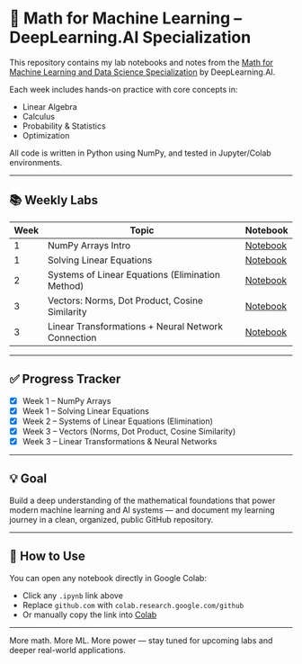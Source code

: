 # 🧠 Math for Machine Learning – DeepLearning.AI Specialization

This repository contains my lab notebooks and notes from the [Math for Machine Learning and Data Science Specialization](https://www.coursera.org/specializations/mathematics-for-machine-learning-and-data-science) by DeepLearning.AI.

Each week includes hands-on practice with core concepts in:
- Linear Algebra
- Calculus
- Probability & Statistics
- Optimization

All code is written in Python using NumPy, and tested in Jupyter/Colab environments.

---

## 📚 Weekly Labs

| Week | Topic                                               | Notebook                                                                 |
|------|-----------------------------------------------------|--------------------------------------------------------------------------|
| 1    | NumPy Arrays Intro                                  | [Notebook](./week1_numpy_intro/introduction_to_numpy_arrays.ipynb)      |
| 1    | Solving Linear Equations                            | [Notebook](./week1_equation_solving/SolvingEquations.ipynb)             |
| 2    | Systems of Linear Equations (Elimination Method)    | [Notebook](./week2_eliminate_method/Linalg_usage_numpy.ipynb)           |
| 3    | Vectors: Norms, Dot Product, Cosine Similarity      | [Notebook](./week3_vectors/Vectors.ipynb)                                |
| 3    | Linear Transformations + Neural Network Connection  | [Notebook](./week3_linear_transformations_lab/LinearTransformationsAndNeuralNetworks.ipynb) |

---

## ✅ Progress Tracker

- [x] Week 1 – NumPy Arrays
- [x] Week 1 – Solving Linear Equations
- [x] Week 2 – Systems of Linear Equations (Elimination)
- [x] Week 3 – Vectors (Norms, Dot Product, Cosine Similarity)
- [x] Week 3 – Linear Transformations & Neural Networks

---

## 💡 Goal

Build a deep understanding of the mathematical foundations that power modern machine learning and AI systems — and document my learning journey in a clean, organized, public GitHub repository.

---

## 🚀 How to Use

You can open any notebook directly in Google Colab:

- Click any `.ipynb` link above
- Replace `github.com` with `colab.research.google.com/github`
- Or manually copy the link into [Colab](https://colab.research.google.com)

---

More math. More ML. More power — stay tuned for upcoming labs and deeper real-world applications.
